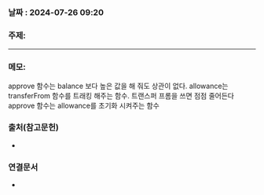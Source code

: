 
### 날짜 : 2024-07-26 09:20

### 주제: 

---
### 메모: 
approve 함수는 balance 보다 높은 값을 해 줘도 상관이 없다.
allowance는 transferFrom 함수를 트래킹 해주는 함수. 트랜스퍼 프롬을 쓰면 점점 줄어든다
approve 함수는 allowance를 초기화 시켜주는 함수



### 출처(참고문헌)
-

### 연결문서
-